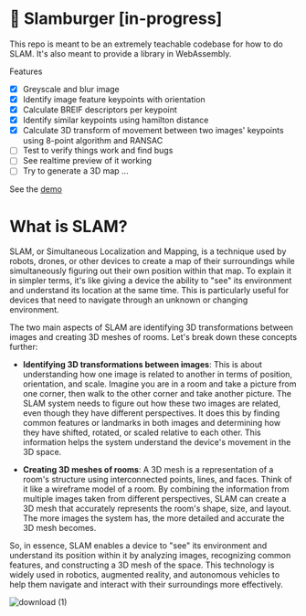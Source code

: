 # 🍔 Slamburger [in-progress]

This repo is meant to be an extremely teachable codebase for how to do SLAM. It's also meant to provide a library in WebAssembly.

Features

- [x] Greyscale and blur image
- [x] Identify image feature keypoints with orientation
- [x] Calculate BREIF descriptors per keypoint
- [x] Identify similar keypoints using hamilton distance
- [x] Calculate 3D transform of movement between two images' keypoints using 8-point algorithm and RANSAC
- [ ] Test to verify things work and find bugs
- [ ] See realtime preview of it working
- [ ] Try to generate a 3D map ...

See the [demo](https://richardanaya.github.io/slamburger/index.html)

# What is SLAM?

SLAM, or Simultaneous Localization and Mapping, is a technique used by robots, drones, or other devices to create a map of their surroundings while simultaneously figuring out their own position within that map. To explain it in simpler terms, it's like giving a device the ability to "see" its environment and understand its location at the same time. This is particularly useful for devices that need to navigate through an unknown or changing environment.

The two main aspects of SLAM are identifying 3D transformations between images and creating 3D meshes of rooms. Let's break down these concepts further:

- **Identifying 3D transformations between images**: This is about understanding how one image is related to another in terms of position, orientation, and scale. Imagine you are in a room and take a picture from one corner, then walk to the other corner and take another picture. The SLAM system needs to figure out how these two images are related, even though they have different perspectives. It does this by finding common features or landmarks in both images and determining how they have shifted, rotated, or scaled relative to each other. This information helps the system understand the device's movement in the 3D space.

- **Creating 3D meshes of rooms**: A 3D mesh is a representation of a room's structure using interconnected points, lines, and faces. Think of it like a wireframe model of a room. By combining the information from multiple images taken from different perspectives, SLAM can create a 3D mesh that accurately represents the room's shape, size, and layout. The more images the system has, the more detailed and accurate the 3D mesh becomes.

So, in essence, SLAM enables a device to "see" its environment and understand its position within it by analyzing images, recognizing common features, and constructing a 3D mesh of the space. This technology is widely used in robotics, augmented reality, and autonomous vehicles to help them navigate and interact with their surroundings more effectively.

![download (1)](https://user-images.githubusercontent.com/294042/225192592-14ff5f43-fdea-4fe1-afa1-470e5eeb59fb.png)
